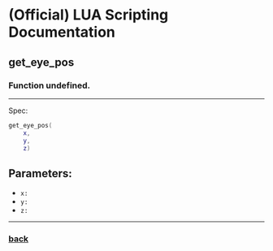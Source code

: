 
# (Official) LUA Scripting Documentation

## get_eye_pos

### Function undefined.
___
Spec:
```lua
get_eye_pos(
	x,
	y,
	z)
```
## Parameters:
- `x:` 
- `y:` 
- `z:` 

___
### [back](../other)
